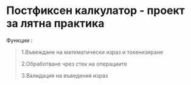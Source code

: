 # Постфиксен калкулатор - проект за лятна практика

Функции : 
> 1.Въвеждане на математически израз и токенизиране 
> 
> 2.Обработване чрез стек на операциите
> 
> 3.Валидация на въведения израз
	


